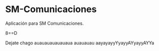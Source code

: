 # SM-Comunicaciones
Aplicación para SM Comunicaciones.

8==D

Dejate chago auauauauauauaua auauauau aayayayyYyayyAYyayyAYYa

